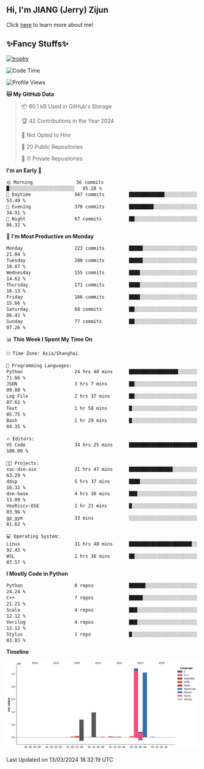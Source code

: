 ## Hi, I'm JIANG (Jerry) Zijun

Click [here](https://jzjerry.github.io/about/) to learn more about me!

## ✨Fancy Stuffs✨
[![trophy](https://github-profile-trophy.vercel.app/?username=jzjerry&theme=onedark)](https://github.com/ryo-ma/github-profile-trophy)
<!--START_SECTION:waka-->
![Code Time](http://img.shields.io/badge/Code%20Time-311%20hrs%2057%20mins-blue)

![Profile Views](http://img.shields.io/badge/Profile%20Views-5-blue)

**🐱 My GitHub Data** 

> 📦 60.1 kB Used in GitHub's Storage 
 > 
> 🏆 42 Contributions in the Year 2024
 > 
> 🚫 Not Opted to Hire
 > 
> 📜 20 Public Repositories 
 > 
> 🔑 11 Private Repositories 
 > 
**I'm an Early 🐤** 

```text
🌞 Morning                56 commits          █░░░░░░░░░░░░░░░░░░░░░░░░   05.28 % 
🌆 Daytime                567 commits         █████████████░░░░░░░░░░░░   53.49 % 
🌃 Evening                370 commits         █████████░░░░░░░░░░░░░░░░   34.91 % 
🌙 Night                  67 commits          ██░░░░░░░░░░░░░░░░░░░░░░░   06.32 % 
```
📅 **I'm Most Productive on Monday** 

```text
Monday                   223 commits         █████░░░░░░░░░░░░░░░░░░░░   21.04 % 
Tuesday                  200 commits         █████░░░░░░░░░░░░░░░░░░░░   18.87 % 
Wednesday                155 commits         ████░░░░░░░░░░░░░░░░░░░░░   14.62 % 
Thursday                 171 commits         ████░░░░░░░░░░░░░░░░░░░░░   16.13 % 
Friday                   166 commits         ████░░░░░░░░░░░░░░░░░░░░░   15.66 % 
Saturday                 68 commits          ██░░░░░░░░░░░░░░░░░░░░░░░   06.42 % 
Sunday                   77 commits          ██░░░░░░░░░░░░░░░░░░░░░░░   07.26 % 
```


📊 **This Week I Spent My Time On** 

```text
🕑︎ Time Zone: Asia/Shanghai

💬 Programming Languages: 
Python                   24 hrs 40 mins      ██████████████████░░░░░░░   71.66 % 
JSON                     3 hrs 7 mins        ██░░░░░░░░░░░░░░░░░░░░░░░   09.08 % 
Log File                 2 hrs 37 mins       ██░░░░░░░░░░░░░░░░░░░░░░░   07.62 % 
Text                     1 hr 58 mins        █░░░░░░░░░░░░░░░░░░░░░░░░   05.75 % 
Bash                     1 hr 29 mins        █░░░░░░░░░░░░░░░░░░░░░░░░   04.35 % 

🔥 Editors: 
VS Code                  34 hrs 25 mins      █████████████████████████   100.00 % 

🐱‍💻 Projects: 
soc-dse-aio              21 hrs 47 mins      ████████████████░░░░░░░░░   63.29 % 
ddsp                     5 hrs 37 mins       ████░░░░░░░░░░░░░░░░░░░░░   16.32 % 
dse-base                 4 hrs 30 mins       ███░░░░░░░░░░░░░░░░░░░░░░   13.09 % 
VexRiscv-DSE             1 hr 21 mins        █░░░░░░░░░░░░░░░░░░░░░░░░   03.96 % 
gp_gym                   33 mins             ░░░░░░░░░░░░░░░░░░░░░░░░░   01.62 % 

💻 Operating System: 
Linux                    31 hrs 48 mins      ███████████████████████░░   92.43 % 
WSL                      2 hrs 36 mins       ██░░░░░░░░░░░░░░░░░░░░░░░   07.57 % 
```

**I Mostly Code in Python** 

```text
Python                   8 repos             ██████░░░░░░░░░░░░░░░░░░░   24.24 % 
C++                      7 repos             █████░░░░░░░░░░░░░░░░░░░░   21.21 % 
Scala                    4 repos             ███░░░░░░░░░░░░░░░░░░░░░░   12.12 % 
Verilog                  4 repos             ███░░░░░░░░░░░░░░░░░░░░░░   12.12 % 
Stylus                   1 repo              █░░░░░░░░░░░░░░░░░░░░░░░░   03.03 % 
```



**Timeline**

![Lines of Code chart](https://raw.githubusercontent.com/Jzjerry/Jzjerry/main/assets/bar_graph.png)


 Last Updated on 13/03/2024 18:32:19 UTC
<!--END_SECTION:waka-->
